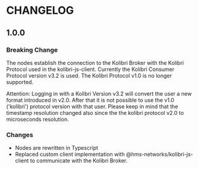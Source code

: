 # CHANGELOG

## 1.0.0

### Breaking Change

The nodes establish the connection to the Kolibri Broker with the Kolibri Protocol used in the kolibri-js-client. Currently the Kolibri Consumer Protocol version v3.2 is used. The Kolibri Protocol v1.0 is no longer supported.

Attention: Logging in with a Kolibri Version v3.2 will convert the user a new format introduced in v2.0. After that it is not possible to use the v1.0 ('kolibri') protocol version with that user.
Please keep in mind that the timestamp resolution changed also since the the kolibri protocol v2.0 to microseconds resolution.

### Changes

- Nodes are rewritten in Typescript
- Replaced custom client implementation with @hms-networks/kolibri-js-client to communicate with the Kolibri Broker.
